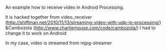 An example how to receive video in Android Processing.

It is hacked together from video_receiver (http://shiffman.net/2010/11/13/streaming-video-with-udp-in-processing/) &Cambozola (http://www.charliemouse.com/code/cambozola/) 
I had to change it to work on Android

In my case, video is streamed from mjpg-streamer